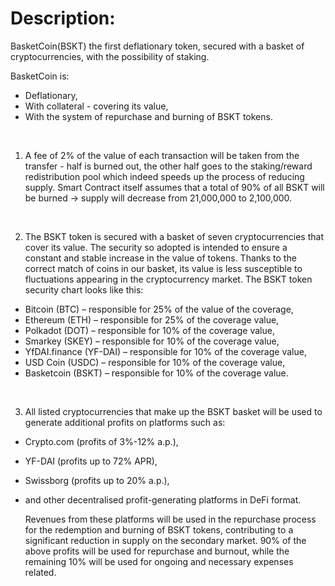 # Description:

BasketCoin(BSKT) the first deflationary token, secured with a basket of
cryptocurrencies, with the possibility of staking.

BasketCoin is:

- Deflationary,
- With collateral - covering its value,
- With the system of repurchase and burning of BSKT tokens.

&nbsp;

1. A fee of 2% of the value of each transaction will be taken from the
   transfer - half is burned out, the other half goes to the staking/reward
   redistribution pool which indeed speeds up the process of reducing supply.
   Smart Contract itself assumes that a total of 90% of all BSKT will be burned
   -> supply will decrease from 21,000,000 to 2,100,000.

&nbsp;

2. The BSKT token is secured with a basket of seven cryptocurrencies that cover
   its value. The security so adopted is intended to ensure a constant and
   stable increase in the value of tokens. Thanks to the correct match of coins
   in our basket, its value is less susceptible to fluctuations appearing in the
   cryptocurrency market. The BSKT token security chart looks like this:

- Bitcoin (BTC) – responsible for 25% of the value of the coverage,
- Ethereum (ETH) – responsible for 25% of the coverage value,
- Polkadot (DOT) – responsible for 10% of the coverage value,
- Smarkey (SKEY) – responsible for 10% of the coverage value,
- YfDAI.finance (YF-DAI) – responsible for 10% of the coverage value,
- USD Coin (USDC) – responsible for 10% of the coverage value,
- Basketcoin (BSKT) – responsible for 10% of the coverage value.

&nbsp;

3. All listed cryptocurrencies that make up the BSKT basket will be used to
   generate additional profits on platforms such as:

- Crypto.com (profits of 3%-12% a.p.),
- YF-DAI (profits up to 72% APR),
- Swissborg (profits up to 20% a.p.),
- and other decentralised profit-generating platforms in DeFi format.

  Revenues from these platforms will be used in the repurchase process for the
  redemption and burning of BSKT tokens, contributing to a significant reduction
  in supply on the secondary market. 90% of the above profits will be used for
  repurchase and burnout, while the remaining 10% will be used for ongoing and
  necessary expenses related.
